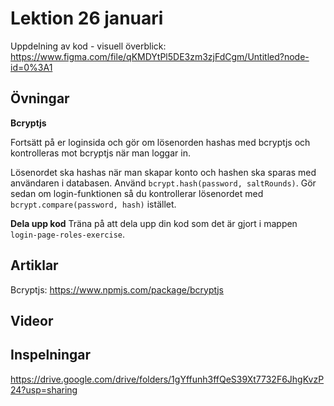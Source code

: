 # Lektion 26 januari

Uppdelning av kod - visuell överblick: https://www.figma.com/file/qKMDYtPl5DE3zm3zjFdCgm/Untitled?node-id=0%3A1

## Övningar

**Bcryptjs**

Fortsätt på er loginsida och gör om lösenorden hashas med bcryptjs och kontrolleras mot bcryptjs när man loggar in.

Lösenordet ska hashas när man skapar konto och hashen ska sparas med användaren i databasen. Använd `bcrypt.hash(password, saltRounds)`. 
Gör sedan om login-funktionen så du kontrollerar lösenordet med `bcrypt.compare(password, hash)` istället.

**Dela upp kod**
Träna på att dela upp din kod som det är gjort i mappen `login-page-roles-exercise`.

## Artiklar

Bcryptjs: https://www.npmjs.com/package/bcryptjs

## Videor

## Inspelningar

https://drive.google.com/drive/folders/1gYffunh3ffQeS39Xt7732F6JhgKvzP24?usp=sharing